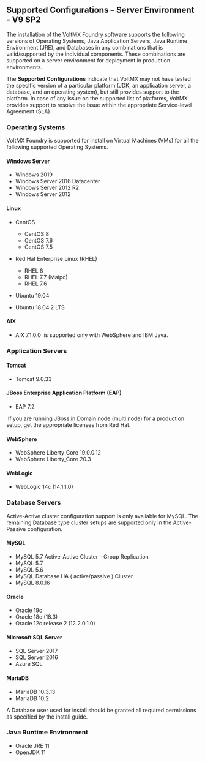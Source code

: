 ﻿  

Supported Configurations – Server Environment - V9 SP2
------------------------------------------------------

The installation of the VoltMX Foundry software supports the following versions of Operating Systems, Java Application Servers, Java Runtime Environment (JRE), and Databases in any combinations that is valid/supported by the individual components. These combinations are supported on a server environment for deployment in production environments.

The **Supported Configurations** indicate that VoltMX may not have tested the specific version of a particular platform (JDK, an application server, a database, and an operating system), but still provides support to the platform. In case of any issue on the supported list of platforms, VoltMX provides support to resolve the issue within the appropriate Service-level Agreement (SLA).

### Operating Systems

VoltMX Foundry is supported for install on Virtual Machines (VMs) for all the following supported Operating Systems.

#### **Windows Server**

*   Windows 2019
*   Windows Server 2016 Datacenter
*   Windows Server 2012 R2
*   Windows Server 2012

#### Linux

*   CentOS
    *   CentOS 8
    *   CentOS 7.6
    *   CentOS 7.5
*   Red Hat Enterprise Linux (RHEL)
    
    *   RHEL 8
    *   RHEL 7.7 (Maipo)
    *   RHEL 7.6
*   Ubuntu 19.04
*   Ubuntu 18.04.2 LTS

#### AIX

*   AIX 7.1.0.0  is supported only with WebSphere and IBM Java.

### Application Servers

#### **Tomcat**

*   Tomcat 9.0.33

#### JBoss Enterprise Application Platform (EAP)

*   EAP 7.2

 If you are running JBoss in Domain node (multi node) for a production setup, get the appropriate licenses from Red Hat.

#### WebSphere

*   WebSphere Liberty\_Core 19.0.0.12
*   WebSphere Liberty\_Core 20.3

#### WebLogic

*   WebLogic 14c (14.1.1.0)

### Database Servers

Active-Active cluster configuration support is only available for MySQL. The remaining Database type cluster setups are supported only in the Active-Passive configuration.

#### MySQL

*   MySQL 5.7 Active-Active Cluster - Group Replication
*   MySQL 5.7
*   MySQL 5.6
*   MySQL Database HA ( active/passive ) Cluster
*   MySQL 8.0.16

#### Oracle

*   Oracle 19c
*   Oracle 18c (18.3)
*   Oracle 12c release 2 (12.2.0.1.0)

#### Microsoft SQL Server

*   SQL Server 2017
*   SQL Server 2016
*   Azure SQL

#### MariaDB

*   MariaDB 10.3.13
*   MariaDB 10.2

A Database user used for install should be granted all required permissions as specified by the install guide.

### Java Runtime Environment

*   Oracle JRE 11
*   OpenJDK 11
